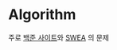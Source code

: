 # Algorithm

주로 [백준 사이트](https://www.acmicpc.net/)와 [SWEA](https://swexpertacademy.com/main/main.do) 의 문제
